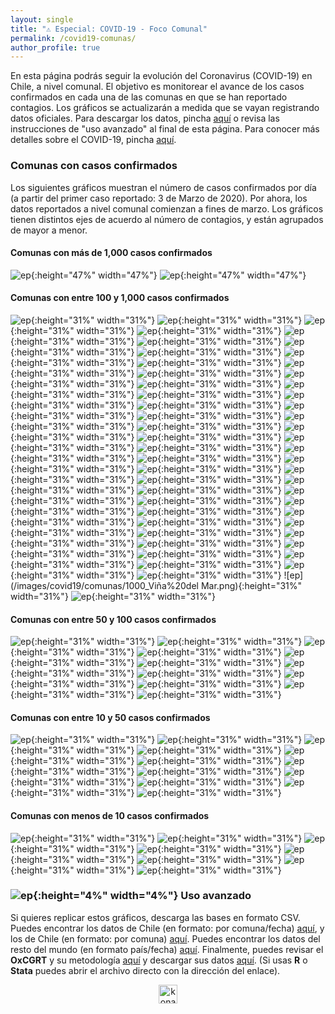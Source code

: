 ```yaml
---
layout: single
title: "⚠️ Especial: COVID-19 - Foco Comunal"
permalink: /covid19-comunas/
author_profile: true
---
```


En esta página podrás seguir la evolución del Coronavirus (COVID-19) en Chile, a nivel comunal. El objetivo es monitorear el avance de los casos confirmados en cada una de las comunas en que se han reportado contagios. Los gráficos se actualizarán a medida que se vayan registrando datos oficiales. Para descargar los datos, pincha [aquí](https://www.minsal.cl/nuevo-coronavirus-2019-ncov/casos-confirmados-en-chile-covid-19/) o revisa las instrucciones de "uso avanzado" al final de esta página. Para conocer más detalles sobre el COVID-19, pincha [aquí](https://www.minsal.cl/nuevo-coronavirus-2019-ncov/).


### Comunas con casos confirmados

Los siguientes gráficos muestran el número de casos confirmados por día (a partir del primer caso reportado: 3 de Marzo de 2020). Por ahora, los datos reportados a nivel comunal comienzan a fines de marzo. Los gráficos tienen distintos ejes de acuerdo al número de contagios, y están agrupados de mayor a menor.


#### Comunas con más de 1,000 casos confirmados

![ep](/images/covid19/comunas/2000_Santiago.png){:height="47%" width="47%"}
![ep](/images/covid19/comunas/2000_Puente%20Alto.png){:height="47%" width="47%"}


#### Comunas con entre 100 y 1,000 casos confirmados

![ep](/images/covid19/comunas/1000_Angol.png){:height="31%" width="31%"}
![ep](/images/covid19/comunas/1000_Antofagasta.png){:height="31%" width="31%"}
![ep](/images/covid19/comunas/1000_Arica.png){:height="31%" width="31%"}
![ep](/images/covid19/comunas/1000_Cerrillos.png){:height="31%" width="31%"}
![ep](/images/covid19/comunas/1000_Cerro%20Navia.png){:height="31%" width="31%"}
![ep](/images/covid19/comunas/1000_Chillán.png){:height="31%" width="31%"}
![ep](/images/covid19/comunas/1000_Colina.png){:height="31%" width="31%"}
![ep](/images/covid19/comunas/1000_Concepción.png){:height="31%" width="31%"}
![ep](/images/covid19/comunas/1000_Conchalí.png){:height="31%" width="31%"}
![ep](/images/covid19/comunas/1000_El%20Bosque.png){:height="31%" width="31%"}
![ep](/images/covid19/comunas/1000_Estación%20Central.png){:height="31%" width="31%"}
![ep](/images/covid19/comunas/1000_Hualpén.png.png){:height="31%" width="31%"}
![ep](/images/covid19/comunas/1000_Huechuraba.png){:height="31%" width="31%"}
![ep](/images/covid19/comunas/1000_Independencia.png){:height="31%" width="31%"}
![ep](/images/covid19/comunas/1000_Iquique.png){:height="31%" width="31%"}
![ep](/images/covid19/comunas/1000_La%20Cisterna.png){:height="31%" width="31%"}
![ep](/images/covid19/comunas/1000_La%20Florida.png){:height="31%" width="31%"}
![ep](/images/covid19/comunas/1000_La%20Granja.png){:height="31%" width="31%"}
![ep](/images/covid19/comunas/1000_La%20Pintana.png){:height="31%" width="31%"}
![ep](/images/covid19/comunas/1000_La%20Reina.png){:height="31%" width="31%"}
![ep](/images/covid19/comunas/1000_Lampa.png){:height="31%" width="31%"}
![ep](/images/covid19/comunas/1000_Las%20Condes.png){:height="31%" width="31%"}
![ep](/images/covid19/comunas/1000_Lo%20Barnechea.png){:height="31%" width="31%"}
![ep](/images/covid19/comunas/1000_Lo%20Espejo.png){:height="31%" width="31%"}
![ep](/images/covid19/comunas/1000_Lo%20Prado.png){:height="31%" width="31%"}
![ep](/images/covid19/comunas/1000_Macul.png){:height="31%" width="31%"}
![ep](/images/covid19/comunas/1000_Maipú.png){:height="31%" width="31%"}
![ep](/images/covid19/comunas/1000_Mejillones.png){:height="31%" width="31%"}
![ep](/images/covid19/comunas/1000_Melipilla.png){:height="31%" width="31%"}
![ep](/images/covid19/comunas/1000_%C3%91u%C3%B1oa.png){:height="31%" width="31%"}
![ep](/images/covid19/comunas/1000_Osorno.png){:height="31%" width="31%"}
![ep](/images/covid19/comunas/1000_Pedro%20Aguirre%20Cerda.png){:height="31%" width="31%"}
![ep](/images/covid19/comunas/1000_Peñalolén.png){:height="31%" width="31%"}
![ep](/images/covid19/comunas/1000_Providencia.png){:height="31%" width="31%"}
![ep](/images/covid19/comunas/1000_Pudahuel.png){:height="31%" width="31%"}
![ep](/images/covid19/comunas/1000_Punta%20Arenas.png){:height="31%" width="31%"}
![ep](/images/covid19/comunas/1000_Quilicura.png){:height="31%" width="31%"}
![ep](/images/covid19/comunas/1000_Quinta%20Normal.png){:height="31%" width="31%"}
![ep](/images/covid19/comunas/1000_Recoleta.png){:height="31%" width="31%"}
![ep](/images/covid19/comunas/1000_Renca.png){:height="31%" width="31%"}
![ep](/images/covid19/comunas/1000_San%20Bernardo.png){:height="31%" width="31%"}
![ep](/images/covid19/comunas/1000_San%20Joaquín.png){:height="31%" width="31%"}
![ep](/images/covid19/comunas/1000_San%20Miguel.png){:height="31%" width="31%"}
![ep](/images/covid19/comunas/1000_San%20Pedro%20de%20la%20Paz.png){:height="31%" width="31%"}
![ep](/images/covid19/comunas/1000_San%20Ramón.png){:height="31%" width="31%"}
![ep](/images/covid19/comunas/1000_Talca.png){:height="31%" width="31%"}
![ep](/images/covid19/comunas/1000_Talcahuano.png){:height="31%" width="31%"}
![ep](/images/covid19/comunas/1000_Temuco.png){:height="31%" width="31%"}
![ep](/images/covid19/comunas/1000_Valdivia.png){:height="31%" width="31%"}
![ep](/images/covid19/comunas/1000_Valparaíso.png){:height="31%" width="31%"}
![ep](/images/covid19/comunas/1000_Viña%20del Mar.png){:height="31%" width="31%"}
![ep](/images/covid19/comunas/1000_Vitacura.png){:height="31%" width="31%"}


#### Comunas con entre 50 y 100 casos confirmados

![ep](/images/covid19/comunas/100_Buin.png){:height="31%" width="31%"}
![ep](/images/covid19/comunas/100_Bulnes.png){:height="31%" width="31%"}
![ep](/images/covid19/comunas/100_Calama.png){:height="31%" width="31%"}
![ep](/images/covid19/comunas/100_Chiguayante.png){:height="31%" width="31%"}
![ep](/images/covid19/comunas/100_Chillán%20Viejo.png){:height="31%" width="31%"}
![ep](/images/covid19/comunas/100_Padre%20Hurtado.png){:height="31%" width="31%"}
![ep](/images/covid19/comunas/100_Padre%20Las%20Casas.png){:height="31%" width="31%"}
![ep](/images/covid19/comunas/100_Peñaflor.png){:height="31%" width="31%"}
![ep](/images/covid19/comunas/100_San%20Antonio.png){:height="31%" width="31%"}
![ep](/images/covid19/comunas/100_Tomé.png){:height="31%" width="31%"}
![ep](/images/covid19/comunas/100_Victoria.png){:height="31%" width="31%"}
![ep](/images/covid19/comunas/100_Yungay.png){:height="31%" width="31%"}


#### Comunas con entre 10 y 50 casos confirmados

![ep](/images/covid19/comunas/XXXXXXXXXXXXXXXXXXXXXX.png){:height="31%" width="31%"}
![ep](/images/covid19/comunas/XXXXXXXXXXXXXXXXXXXXXX.png){:height="31%" width="31%"}
![ep](/images/covid19/comunas/XXXXXXXXXXXXXXXXXXXXXX.png){:height="31%" width="31%"}
![ep](/images/covid19/comunas/XXXXXXXXXXXXXXXXXXXXXX.png){:height="31%" width="31%"}
![ep](/images/covid19/comunas/XXXXXXXXXXXXXXXXXXXXXX.png){:height="31%" width="31%"}
![ep](/images/covid19/comunas/XXXXXXXXXXXXXXXXXXXXXX.png){:height="31%" width="31%"}
![ep](/images/covid19/comunas/XXXXXXXXXXXXXXXXXXXXXX.png){:height="31%" width="31%"}
![ep](/images/covid19/comunas/XXXXXXXXXXXXXXXXXXXXXX.png){:height="31%" width="31%"}
![ep](/images/covid19/comunas/XXXXXXXXXXXXXXXXXXXXXX.png){:height="31%" width="31%"}
![ep](/images/covid19/comunas/XXXXXXXXXXXXXXXXXXXXXX.png){:height="31%" width="31%"}
![ep](/images/covid19/comunas/XXXXXXXXXXXXXXXXXXXXXX.png){:height="31%" width="31%"}
![ep](/images/covid19/comunas/XXXXXXXXXXXXXXXXXXXXXX.png){:height="31%" width="31%"}





#### Comunas con menos de 10 casos confirmados

![ep](/images/covid19/comunas/XXXXXXXXXXXXXXXXXXXXXX.png){:height="31%" width="31%"}
![ep](/images/covid19/comunas/XXXXXXXXXXXXXXXXXXXXXX.png){:height="31%" width="31%"}
![ep](/images/covid19/comunas/XXXXXXXXXXXXXXXXXXXXXX.png){:height="31%" width="31%"}
![ep](/images/covid19/comunas/XXXXXXXXXXXXXXXXXXXXXX.png){:height="31%" width="31%"}
![ep](/images/covid19/comunas/XXXXXXXXXXXXXXXXXXXXXX.png){:height="31%" width="31%"}
![ep](/images/covid19/comunas/XXXXXXXXXXXXXXXXXXXXXX.png){:height="31%" width="31%"}
![ep](/images/covid19/comunas/XXXXXXXXXXXXXXXXXXXXXX.png){:height="31%" width="31%"}
![ep](/images/covid19/comunas/XXXXXXXXXXXXXXXXXXXXXX.png){:height="31%" width="31%"}





### ![ep](/images/pc.png){:height="4%" width="4%"} Uso avanzado

Si quieres replicar estos gráficos, descarga las bases en formato CSV. Puedes encontrar los datos de Chile (en formato: por comuna/fecha) [aquí](https://raw.githubusercontent.com/tresquintos/tresquintos.github.io/master/files/covid19_chile_fechacomuna1.csv), y los de Chile (en formato: por comuna) [aquí](https://raw.githubusercontent.com/tresquintos/tresquintos.github.io/master/files/covid19_chile_fechacomuna2.csv). Puedes encontrar los datos del resto del mundo (en formato país/fecha) [aquí](https://raw.githubusercontent.com/tresquintos/tresquintos.github.io/master/files/covid19_mundo_fechapais.csv). Finalmente, puedes revisar el **OxCGRT** y su metodología [aquí](https://www.bsg.ox.ac.uk/research/research-projects/coronavirus-government-response-tracker) y descargar sus datos [aquí](https://raw.githubusercontent.com/tresquintos/tresquintos.github.io/master/files/covid19_stringency.csv). (Si usas **R** o **Stata** puedes abrir el archivo directo con la dirección del enlace).

<style>
.aligncenter {
    text-align: center;
}
</style>
<p class="aligncenter">
    <img src="/images/nes.png" width="30" height="30" alt="konami" />
</p>
<script src="/js/topsecret.js"></script>


<!-- Favicon -->
<link rel="apple-touch-icon" sizes="180x180" href="/apple-touch-icon.png">
<link rel="icon" type="image/png" sizes="32x32" href="/favicon-32x32.png">
<link rel="icon" type="image/png" sizes="16x16" href="/favicon-16x16.png">
<link rel="manifest" href="/site.webmanifest">
<link rel="mask-icon" href="/safari-pinned-tab.svg" color="#5bbad5">
<meta name="msapplication-TileColor" content="#b91d47">
<meta name="theme-color" content="#ffffff">

